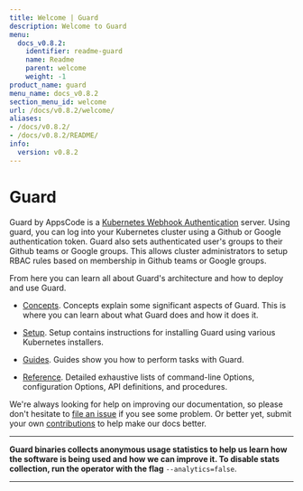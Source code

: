 ```yaml
---
title: Welcome | Guard
description: Welcome to Guard
menu:
  docs_v0.8.2:
    identifier: readme-guard
    name: Readme
    parent: welcome
    weight: -1
product_name: guard
menu_name: docs_v0.8.2
section_menu_id: welcome
url: /docs/v0.8.2/welcome/
aliases:
- /docs/v0.8.2/
- /docs/v0.8.2/README/
info:
  version: v0.8.2
---
```


# Guard

Guard by AppsCode is a [Kubernetes Webhook Authentication](https://kubernetes.io/docs/admin/authentication/#webhook-token-authentication) server. Using guard, you can log into your Kubernetes cluster using a Github or Google authentication token. Guard also sets authenticated user's groups to their Github teams or Google groups. This allows cluster administrators to setup RBAC rules based on membership in Github teams or Google groups.

From here you can learn all about Guard's architecture and how to deploy and use Guard.

- [Concepts](/docs/v0.8.2/concepts/). Concepts explain some significant aspects of Guard. This is where you can learn about what Guard does and how it does it.

- [Setup](/docs/v0.8.2/setup/). Setup contains instructions for installing Guard using various Kubernetes installers.

- [Guides](/docs/v0.8.2/guides/). Guides show you how to perform tasks with Guard.

- [Reference](/docs/v0.8.2/reference/). Detailed exhaustive lists of
command-line Options, configuration Options, API definitions, and procedures.

We're always looking for help on improving our documentation, so please don't hesitate to [file an issue](https://go.kubeguard.dev/guard/issues/new) if you see some problem. Or better yet, submit your own [contributions](/docs/v0.8.2/CONTRIBUTING) to help
make our docs better.

---

**Guard binaries collects anonymous usage statistics to help us learn how the software is being used and how we can improve it. To disable stats collection, run the operator with the flag** `--analytics=false`.

---
